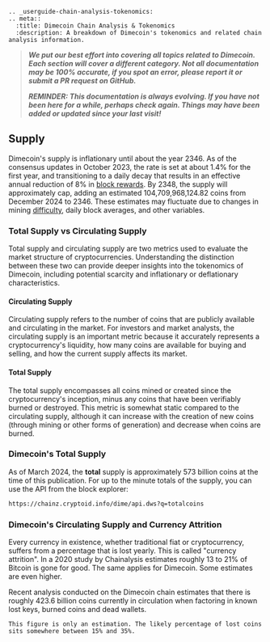 ```{eval-rst}
.. _userguide-chain-analysis-tokenomics:
.. meta::
  :title: Dimecoin Chain Analysis & Tokenomics
  :description: A breakdown of Dimecoin's tokenomics and related chain analysis information.
```

> ***We put our best effort into covering all topics related to Dimecoin. Each section will cover a different category. Not all documentation may be 100% accurate, if you spot an error, please report it or submit a PR request on GitHub.***
>
> ***REMINDER: This documentation is always evolving. If you have not been here for a while, perhaps check again. Things may have been added or updated since your last visit!***

## Supply

Dimecoin's supply is inflationary until about the year 2346. As of the consensus updates in October 2023, the rate is set at about 1.4% for the first year, and transitioning to a daily decay that results in an effective annual reduction of 8% in [block rewards](../resources/glossary.md#block-reward). By 2348, the supply will approximately cap, adding an estimated 104,709,968,124.82 coins from December 2024 to 2346. These estimates may fluctuate due to changes in mining [difficulty](../resources/glossary.md#difficulty), daily block averages, and other variables.

### Total Supply vs Circulating Supply

Total supply and circulating supply are two metrics used to evaluate the market structure of cryptocurrencies. Understanding the distinction between these two can provide deeper insights into the tokenomics of Dimecoin, including potential scarcity and inflationary or deflationary characteristics.

#### Circulating Supply 

Circulating supply refers to the number of coins that are publicly available and circulating in the market. For investors and market analysts, the circulating supply is an important metric because it accurately represents a cryptocurrency's liquidity, how many coins are available for buying and selling, and how the current supply affects its market.

#### Total Supply

The total supply encompasses all coins mined or created since the cryptocurrency's inception, minus any coins that have been verifiably burned or destroyed. This metric is somewhat static compared to the circulating supply, although it can increase with the creation of new coins (through mining or other forms of generation) and decrease when coins are burned.

### Dimecoin's Total Supply

As of March 2024, the **total** supply is approximately 573 billion coins at the time of this publication. For up to the minute totals of the supply, you can use the API from the block explorer:

``` bash
https://chainz.cryptoid.info/dime/api.dws?q=totalcoins
```

### Dimecoin's Circulating Supply and Currency Attrition

Every currency in existence, whether traditional fiat or cryptocurrency, suffers from a percentage that is lost yearly. This is called "currency attrition". In a 2020 study by Chainalysis estimates roughly 13 to 21% of Bitcoin is gone for good. The same applies for Dimecoin. Some estimates are even higher.

Recent analysis conducted on the Dimecoin chain estimates that there is roughly 423.6 billion coins currently in circulation when factoring in known lost keys, burned coins and dead wallets.

```{note}
This figure is only an estimation. The likely percentage of lost coins sits somewhere between 15% and 35%.
```
